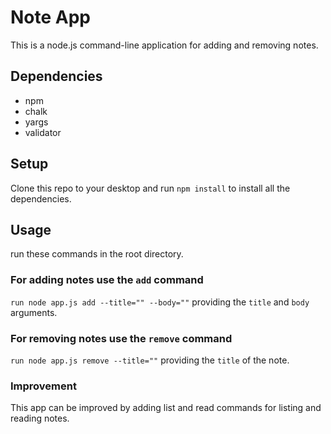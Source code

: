 # Note App
This is a node.js command-line application for adding and removing notes.

## Dependencies
* npm
* chalk
* yargs
* validator

## Setup
Clone this repo to your desktop and run `npm install` to install all the dependencies.

## Usage
run these commands in the root directory.

### For adding notes use the `add` command 
`run node app.js add --title="" --body=""` providing the `title` and `body` arguments.
### For removing notes use the `remove` command 
`run node app.js remove --title=""` providing the `title` of the note.

### Improvement
This app can be improved by adding list and read commands for listing and reading notes. 
